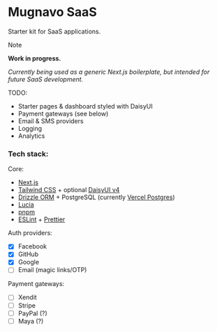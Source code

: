 # Mugnavo SaaS

Starter kit for SaaS applications.

> [!NOTE]  
> **Work in progress.**
>
> _Currently being used as a generic Next.js boilerplate, but intended for future SaaS development._
>
> TODO:
>
> - Starter pages & dashboard styled with DaisyUI
> - Payment gateways (see below)
> - Email & SMS providers
> - Logging
> - Analytics

### Tech stack:

Core:

- [Next.js](https://nextjs.org/)
- [Tailwind CSS](https://tailwindcss.com/) + optional [DaisyUI v4](https://daisyui.com/components/)
- [Drizzle ORM](https://orm.drizzle.team/) + PostgreSQL (currently [Vercel Postgres](https://vercel.com/storage/postgres))
- [Lucia](https://lucia-auth.com/)
- [pnpm](https://pnpm.io/)
- [ESLint](https://eslint.org/) + [Prettier](https://prettier.io/)

Auth providers:

- [x] Facebook
- [x] GitHub
- [x] Google
- [ ] Email (magic links/OTP)

Payment gateways:

- [ ] Xendit
- [ ] Stripe
- [ ] PayPal (?)
- [ ] Maya (?)
